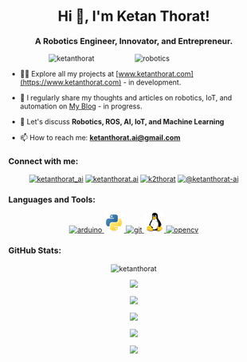 <h1 align="center">Hi 👋, I'm Ketan Thorat!</h1>
<h3 align="center">A Robotics Engineer, Innovator, and Entrepreneur.</h3>
<img align="right" alt="robotics" width="250" src="https://media.giphy.com/media/3o7abKhOpu0NwenH3O/giphy.gif">
      <p align="center"> <img src="https://komarev.com/ghpvc/?username=ketanthorat&label=Profile%20views&color=0e75b6&style=flat" alt="ketanthorat" /> </p>

- 👨‍💻 Explore all my projects at [www.ketanthorat.com](https://www.ketanthorat.com) - in development.

- 📝 I regularly share my thoughts and articles on robotics, IoT, and automation on 
[My Blog](www.ketanthorat.com/blogs) - in progress.

- 💬 Let's discuss **Robotics, ROS,  AI, IoT, and Machine Learning**

- 📫 How to reach me: **ketanthorat.ai@gmail.com**


<h3 align="left">Connect with me:</h3>
<p align="center">
  <a href="https://x.com/ketanthorat_ai" target="_blank"><img src="https://img.shields.io/twitter/follow/ketanthorat_ai?logo=x&style=for-the-badge" alt="ketanthorat_ai" /></a>
  <a href="https://www.instagram.com/ketanthorat.ai" target="_blank"><img src="https://img.shields.io/badge/Instagram-ketanthorat.ai-orange?style=for-the-badge&logo=instagram" alt="ketanthorat.ai" /></a>
  <a href="https://www.linkedin.com/in/k2thorat/" target="_blank"><img src="https://img.shields.io/badge/LinkedIn-k2thorat-blue?style=for-the-badge&logo=linkedin" alt="k2thorat" /></a>
  <a href="https://www.youtube.com/@ketanthorat-ai" target="_blank"><img src="https://img.shields.io/badge/YouTube-@ketanthorat--ai-red?style=for-the-badge&logo=youtube" alt="@ketanthorat-ai" /></a>
</p>

<h3 align="left">Languages and Tools:</h3>
<p align="center"> 
  <a href="https://www.arduino.cc/" target="_blank" rel="noreferrer"> <img src="https://cdn.worldvectorlogo.com/logos/arduino-1.svg" alt="arduino" width="40" height="40"/> </a> 
  <a href="https://www.python.org" target="_blank" rel="noreferrer"> <img src="https://raw.githubusercontent.com/devicons/devicon/master/icons/python/python-original.svg" alt="python" width="40" height="40"/> </a> 
  <a href="https://git-scm.com/" target="_blank" rel="noreferrer"> <img src="https://www.vectorlogo.zone/logos/git-scm/git-scm-icon.svg" alt="git" width="40" height="40"/> </a> 
  <a href="https://www.linux.org/" target="_blank" rel="noreferrer"> <img src="https://raw.githubusercontent.com/devicons/devicon/master/icons/linux/linux-original.svg" alt="linux" width="40" height="40"/> </a> 
  <a href="https://opencv.org/" target="_blank" rel="noreferrer"> <img src="https://www.vectorlogo.zone/logos/opencv/opencv-icon.svg" alt="opencv" width="40" height="40"/> </a> 
  

<h3 align="left">GitHub Stats:</h3>
<p align="center"><img align="center" src="https://github-readme-streak-stats.herokuapp.com/?user=ketanthorat&" alt="ketanthorat" /></p>

<p align="center"><img src="https://github-profile-summary-cards.vercel.app/api/cards/profile-details?username=ketanthorat&theme=github" /></p>
<p align="center"><img src="https://github-profile-summary-cards.vercel.app/api/cards/repos-per-language?username=ketanthorat&theme=github" /></p>
<p align="center"><img src="https://github-profile-summary-cards.vercel.app/api/cards/most-commit-language?username=ketanthorat&theme=github" /></p>
<p align="center"><img src="https://github-profile-summary-cards.vercel.app/api/cards/stats?username=ketanthorat&theme=github" /></p>
<p align="center"><img src="https://github-profile-summary-cards.vercel.app/api/cards/productive-time?username=ketanthorat&theme=github" /></p>
